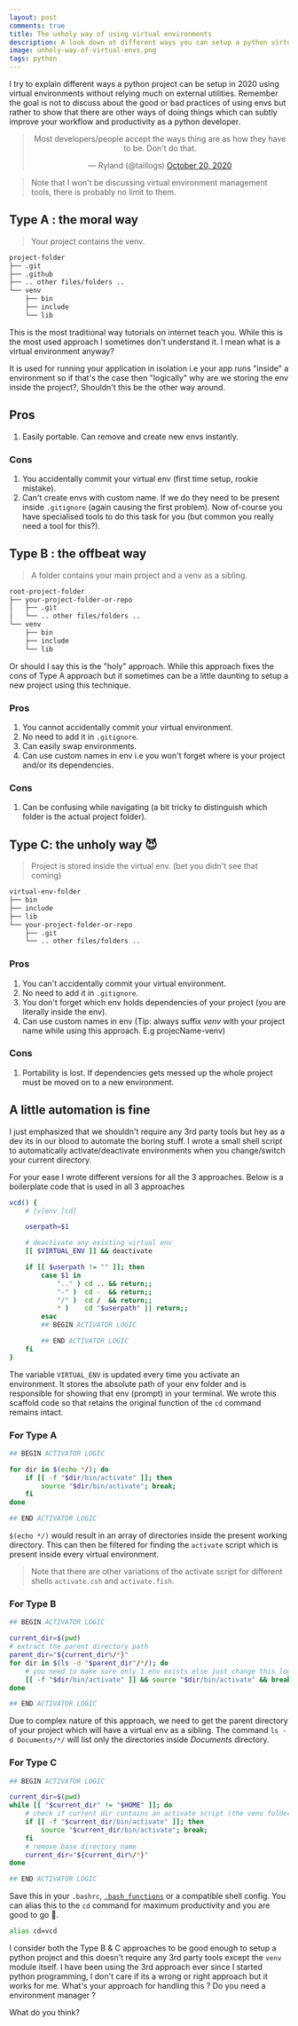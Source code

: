 ```yaml
---
layout: post
comments: true
title: The unholy way of using virtual environments
description: A look down at different ways you can setup a python virtual environment in 2020 (spoiler-there are 3 ways)
image: unholy-way-of-virtual-envs.png
tags: python
---
```


I try to explain different ways a python project can be setup in 2020 using virtual environments without relying much on external utilities.
Remember the goal is not to discuss about the good or bad practices of using envs but rather to show that there are other ways of doing things which can subtly improve your workflow and productivity as a python developer.

<blockquote align="center" class="twitter-tweet"><p lang="en" dir="ltr">Most developers/people accept the ways thing are as how they have to be. Don&#39;t do that.</p>&mdash; Ryland (@taillogs) <a href="https://twitter.com/taillogs/status/1318648735287619586?ref_src=twsrc%5Etfw">October 20, 2020</a></blockquote> <script async src="https://platform.twitter.com/widgets.js" charset="utf-8"></script>

> Note that I won't be discussing virtual environment management tools, there is probably no limit to them.


## Type A : the moral way

> Your project contains the venv.

```bash
project-folder
├── .git
├── .github
├── .. other files/folders ..
└── venv
    ├── bin
    ├── include
    └── lib
```

This is the most traditional way tutorials on internet teach you. While this is the most used approach I sometimes don't understand it. I mean what is a virtual environment anyway?

It is used for running your application in isolation i.e your app runs "inside" a environment so if that's the case then "logically" why are we storing the env inside the project?, Shouldn't this be the other way around.


## Pros

1. Easily portable. Can remove and create new envs instantly.

### Cons

1. You accidentally commit your virtual env (first time setup, rookie mistake).
2. Can't create envs with custom name. If we do they need to be present inside `.gitignore` (again causing the first problem). Now of-course you have specialised tools to do this task for you (but common you really need a tool for this?).


## Type B : the offbeat way

> A folder contains your main project and a venv as a sibling.

```sh
root-project-folder
├── your-project-folder-or-repo
│	├── .git
│	└── .. other files/folders ..
└── venv
	├── bin
	├── include
	└── lib
```

Or should I say this is the "holy" approach. While this approach fixes the cons of Type A approach but it sometimes can be a little daunting to setup a new project using this technique.

### Pros

1. You cannot accidentally commit your virtual environment.
2. No need to add it in `.gitignore`.
3. Can easily swap environments.
4. Can use custom names in env i.e you won't forget where is your project and/or its dependencies.

### Cons

1. Can be confusing while navigating (a bit tricky to distinguish which folder is the actual project folder).


## Type C: the unholy way 😈

> Project is stored inside the virtual env. (bet you didn't see that coming)

```bash
virtual-env-folder
├── bin
├── include
├── lib
└── your-project-folder-or-repo
    ├── .git
    └── .. other files/folders ..
```

### Pros

1. You can't accidentally commit your virtual environment.
2. No need to add it in `.gitignore`.
3. You don't forget which env holds dependencies of your project (you are literally inside the env).
4. Can use custom names in env (Tip: always suffix _venv_ with your project name while using this approach. E.g projecName-venv)

### Cons

1. Portability is lost. If dependencies gets messed up the whole project must be moved on to a new environment.


## A little automation is fine

I just emphasized that we shouldn't require any 3rd party tools but hey as a dev its in our blood to automate the boring stuff.
I wrote a small shell script to automatically activate/deactivate environments when you change/switch your current directory.

For your ease I wrote different versions for all the 3 approaches. Below is a boilerplate code that is used in all 3 approaches

```bash
vcd() {
    # [v]env [cd]

    userpath=$1

    # deactivate any existing virtual env
    [[ $VIRTUAL_ENV ]] && deactivate

    if [[ $userpath != "" ]]; then
        case $1 in
            ".." ) cd .. && return;;
            "-" )  cd -  && return;;
            "/" )  cd /  && return;;
            * )    cd "$userpath" || return;;
        esac
        ## BEGIN ACTIVATOR LOGIC

        ## END ACTIVATOR LOGIC
    fi
}

```

The variable `VIRTUAL_ENV` is updated every time you activate an environment. It stores the absolute path of your env folder and is responsible for showing that env (prompt) in your terminal. We wrote this scaffold code so that retains the original function of the `cd` command remains intact.

### For Type A

```bash
## BEGIN ACTIVATOR LOGIC

for dir in $(echo */); do
    if [[ -f "$dir/bin/activate" ]]; then
        source "$dir/bin/activate"; break;
    fi
done

## END ACTIVATOR LOGIC
```

`$(echo */)` would result in an array of directories inside the present working directory.  This can then be filtered for finding the `activate` script which is present inside every virtual environment.

> Note that there are other variations of the activate script for different shells `activate.csh` and `activate.fish`.

### For Type B

```bash
## BEGIN ACTIVATOR LOGIC

current_dir=$(pwd)
# extract the parent directory path
parent_dir="${current_dir%/*}"
for dir in $(ls -d "$parent_dir"/*/); do
    # you need to make sure only 1 env exists else just change this logic
    [[ -f "$dir/bin/activate" ]] && source "$dir/bin/activate" && break
done

## END ACTIVATOR LOGIC
```

Due to complex nature of this approach, we need to get the parent directory of your project which will have a virtual env as a sibling.
The command `ls -d Documents/*/` will list only the directories inside _Documents_ directory.


### For Type C

```bash
## BEGIN ACTIVATOR LOGIC

current_dir=$(pwd)
while [[ "$current_dir" != "$HOME" ]]; do
    # check if current dir contains an activate script (the venv folder)
    if [[ -f "$current_dir/bin/activate" ]]; then
        source "$current_dir/bin/activate"; break;
    fi
    # remove base directory name
    current_dir="${current_dir%/*}"
done

## END ACTIVATOR LOGIC
```


Save this in your `.bashrc`, [`.bash_functions`](https://github.com/Bhupesh-V/.Varshney/blob/master/.bash_functions) or a compatible shell config. You can alias this to the `cd` command for maximum productivity and you are good to go 🏃.

```bash
alias cd=vcd
```

I consider both the Type B & C approaches to be good enough to setup a python project and this doesn't require any 3rd party tools except the `venv` module itself.
I have been using the 3rd approach ever since I started python programming, I don't care if its a wrong or right approach but it works for me. What's your approach for handling this ? Do you need a environment manager ?

What do you think?

